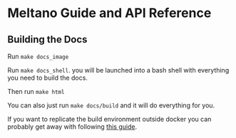 # Meltano Guide and API Reference

## Building the Docs

Run `make docs_image`

Run `make docs_shell`. you will be launched into a
bash shell with everything you need to build the docs.

Then run `make html`

You can also just run `make docs/build` and it will do everything for you.

If you want to replicate the build environment outside docker you can probably
get away with following
[this guide](https://docs.readthedocs.io/en/latest/intro/getting-started-with-sphinx.html).